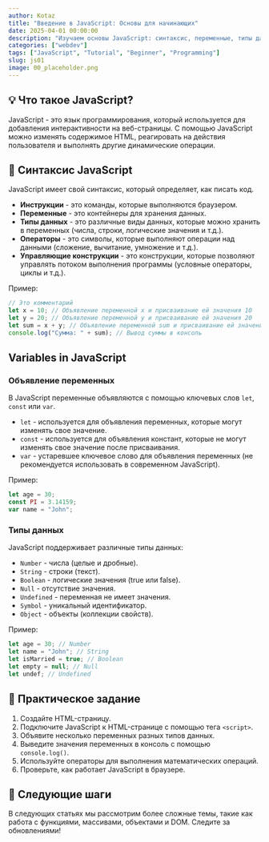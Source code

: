 ```yaml
---
author: Kotaz
title: "Введение в JavaScript: Основы для начинающих"
date: 2025-04-01 00:00:00
description: "Изучаем основы JavaScript: синтаксис, переменные, типы данных, операторы и управляющие конструкции."
categories: ["webdev"]
tags: ["JavaScript", "Tutorial", "Beginner", "Programming"]
slug: js01
image: 00_placeholder.png
---
```


## 💡 Что такое JavaScript?

JavaScript - это язык программирования, который используется для добавления интерактивности на веб-страницы. С помощью JavaScript можно изменять содержимое HTML, реагировать на действия пользователя и выполнять другие динамические операции.

## 🧱 Синтаксис JavaScript

JavaScript имеет свой синтаксис, который определяет, как писать код.

-   **Инструкции** - это команды, которые выполняются браузером.
-   **Переменные** - это контейнеры для хранения данных.
-   **Типы данных** - это различные виды данных, которые можно хранить в переменных (числа, строки, логические значения и т.д.).
-   **Операторы** - это символы, которые выполняют операции над данными (сложение, вычитание, умножение и т.д.).
-   **Управляющие конструкции** - это конструкции, которые позволяют управлять потоком выполнения программы (условные операторы, циклы и т.д.).

Пример:

```javascript
// Это комментарий
let x = 10; // Объявление переменной x и присваивание ей значения 10
let y = 20; // Объявление переменной y и присваивание ей значения 20
let sum = x + y; // Объявление переменной sum и присваивание ей значения суммы x и y
console.log("Сумма: " + sum); // Вывод суммы в консоль
```

## Variables in JavaScript

### Объявление переменных

В JavaScript переменные объявляются с помощью ключевых слов `let`, `const` или `var`.

-   `let` - используется для объявления переменных, которые могут изменять свое значение.
-   `const` - используется для объявления констант, которые не могут изменять свое значение после присваивания.
-   `var` - устаревшее ключевое слово для объявления переменных (не рекомендуется использовать в современном JavaScript).

Пример:

```javascript
let age = 30;
const PI = 3.14159;
var name = "John";
```

### Типы данных

JavaScript поддерживает различные типы данных:

-   `Number` - числа (целые и дробные).
-   `String` - строки (текст).
-   `Boolean` - логические значения (true или false).
-   `Null` - отсутствие значения.
-   `Undefined` - переменная не имеет значения.
-   `Symbol` - уникальный идентификатор.
-   `Object` - объекты (коллекции свойств).

Пример:

```javascript
let age = 30; // Number
let name = "John"; // String
let isMarried = true; // Boolean
let empty = null; // Null
let undef; // Undefined
```

## 🚀 Практическое задание

1.  Создайте HTML-страницу.
2.  Подключите JavaScript к HTML-странице с помощью тега `<script>`.
3.  Объявите несколько переменных разных типов данных.
4.  Выведите значения переменных в консоль с помощью `console.log()`.
5.  Используйте операторы для выполнения математических операций.
6.  Проверьте, как работает JavaScript в браузере.

## 🎯 Следующие шаги

В следующих статьях мы рассмотрим более сложные темы, такие как работа с функциями, массивами, объектами и DOM. Следите за обновлениями!

